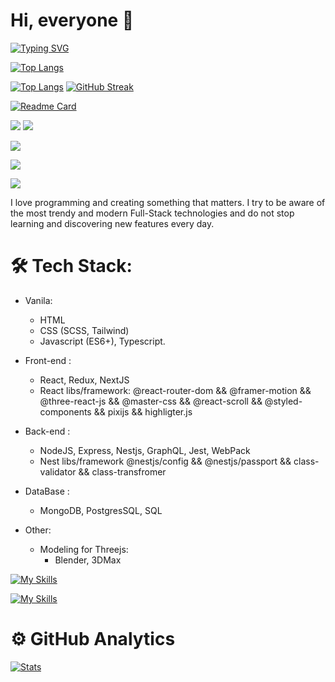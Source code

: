 
# Hi, everyone 👋
[![Typing SVG](https://readme-typing-svg.herokuapp.com?color=%53433213&lines=My+name+is+Danil.+And+I+am+a+Full-Stack+developer)](https://git.io/typing-svg)
<!---Для компактной версии-->
[![Top Langs](https://github-readme-stats.vercel.app/api/top-langs/?username=soorq&layout=compact)](https://github.com/anuraghazra/github-readme-stats)

<!---Для подробной версии-->
[![Top Langs](https://github-readme-stats.vercel.app/api/top-langs/?username=soorq)](https://github.com/anuraghazra/github-readme-stats)
[![GitHub Streak](https://github-readme-streak-stats.herokuapp.com/?user=soorq)](https://git.io/streak-stats)

[![Readme Card](https://github-readme-stats.vercel.app/api/pin/?username=soorq&repo=Front-end_Client-Side)](https://github.com/anuraghazra/github-readme-stats)



![](https://github-profile-summary-cards.vercel.app/api/cards/profile-details?username=soorq&theme=solarized_dark)
![](https://github-profile-summary-cards.vercel.app/api/cards/most-commit-language?username=soorq&theme=solarized_dark)

![](https://github-profile-summary-cards.vercel.app/api/cards/repos-per-language?username=soorq&theme=solarized_dark)

![](https://github-profile-summary-cards.vercel.app/api/cards/stats?username=soorq&theme=solarized_dark)

![](https://github-profile-summary-cards.vercel.app/api/cards/productive-time?username=soorq&theme=solarized_dark)

I love programming and creating something that matters. I try to be aware of the most trendy and modern Full-Stack technologies and do not stop learning and discovering new features every day.

# 🛠 Tech Stack:
- Vanila:
  * HTML
  * CSS (SCSS, Tailwind)
  * Javascript (ES6+), Typescript.

- Front-end :
  * React, Redux, NextJS 
  * React libs/framework: @react-router-dom && @framer-motion && @three-react-js && @master-css && @react-scroll && @styled-components && pixijs && highligter.js

- Back-end :
  * NodeJS, Express, Nestjs, GraphQL, Jest, WebPack
  * Nest libs/framework @nestjs/config && @nestjs/passport && class-validator && class-transfromer

- DataBase :
  * MongoDB, PostgresSQL, SQL

- Other:
  * Modeling for Threejs:
    * Blender, 3DMax

[![My Skills](https://skillicons.dev/icons?i=html,css,sass,tailwind,js,ts,jquery,vite,webpack,react,redux,nextjs,threejs,styledcomponents,nodejs,nestjs,express,jest,graphql,prisma,mongodb,mysql,postgres,docker,figma,postman&theme=dark)](https://skillicons.dev)

[![My Skills](https://skillicons.dev/icons?i=git,github,vscode,visualstudio,idea,blender,codepen)](https://skillicons.dev)



# ⚙️  GitHub Analytics 

[![Stats](https://github-readme-stats.vercel.app/api?username=soorq&show_icons=true&theme=radical)]()
